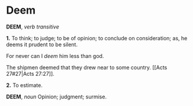# Deem

**DEEM**, _verb transitive_

**1.** To think; to judge; to be of opinion; to conclude on consideration; as, he deems it prudent to be silent.

For never can I _deem_ him less than god.

The shipmen deemed that they drew near to some country. [[Acts 27#27|Acts 27:27]].

**2.** To estimate.

**DEEM**, _noun_ Opinion; judgment; surmise.